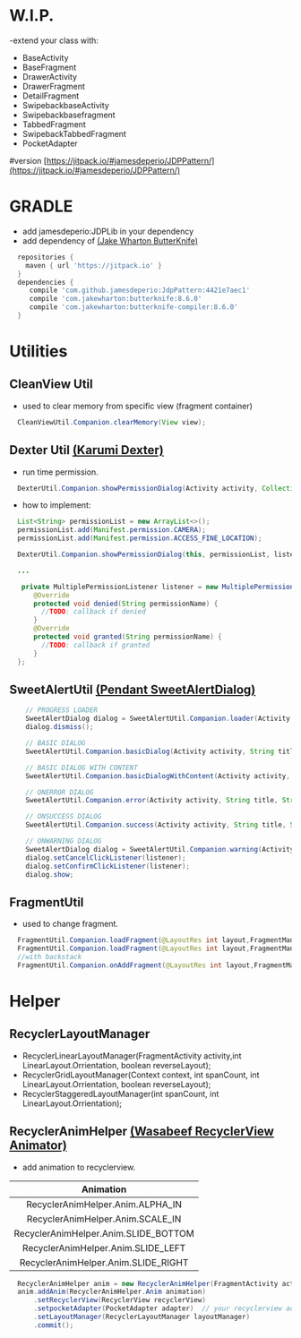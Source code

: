 # W.I.P.
-extend your class with:
* BaseActivity
* BaseFragment
* DrawerActivity
* DrawerFragment
* DetailFragment
* SwipebackbaseActivity
* Swipebackbasefragment
* TabbedFragment
* SwipebackTabbedFragment
* PocketAdapter


#version
[https://jitpack.io/#jamesdeperio/JDPPattern/](https://jitpack.io/#jamesdeperio/JDPPattern/)
# GRADLE
* add jamesdeperio:JDPLib in your dependency
* add dependency of [(Jake Wharton ButterKnife)](jakewharton.github.io/butterknife)
```gradle
  repositories {
    maven { url 'https://jitpack.io' }
  }
  dependencies {
     compile 'com.github.jamesdeperio:JdpPattern:4421e7aec1'
     compile 'com.jakewharton:butterknife:8.6.0'
     compile 'com.jakewharton:butterknife-compiler:8.6.0'
  }
```
# Utilities
## CleanView Util
* used to clear memory from specific view (fragment container)
```java
  CleanViewUtil.Companion.clearMemory(View view);
```
## Dexter Util [(Karumi Dexter)](https://github.com/Karumi/Dexter)
* run time permission.
```java
  DexterUtil.Companion.showPermissionDialog(Activity activity, Collection<String> permission, MultiplePermissionListener listener);
```
* how to implement:
```java
  List<String> permissionList = new ArrayList<>();
  permissionList.add(Manifest.permission.CAMERA);
  permissionList.add(Manifest.permission.ACCESS_FINE_LOCATION);

  DexterUtil.Companion.showPermissionDialog(this, permissionList, listener);

  ...

   private MultiplePermissionListener listener = new MultiplePermissionListener(getActivity()) {
      @Override
      protected void denied(String permissionName) {
        //TODO: callback if denied
      }
      @Override
      protected void granted(String permissionName) {
        //TODO: callback if granted
      }
  };
```
## SweetAlertUtil [(Pendant SweetAlertDialog)](https://github.com/pedant/sweet-alert-dialog)
```java
    // PROGRESS LOADER
    SweetAlertDialog dialog = SweetAlertUtil.Companion.loader(Activity activity, String title, String hexcolor);
    dialog.dismiss();

    // BASIC DIALOG
    SweetAlertUtil.Companion.basicDialog(Activity activity, String title);

    // BASIC DIALOG WITH CONTENT
    SweetAlertUtil.Companion.basicDialogWithContent(Activity activity, String title, String message);

    // ONERROR DIALOG
    SweetAlertUtil.Companion.error(Activity activity, String title, String message);

    // ONSUCCESS DIALOG
    SweetAlertUtil.Companion.success(Activity activity, String title, String message);

    // ONWARNING DIALOG
    SweetAlertDialog dialog = SweetAlertUtil.Companion.warning(Activity activity, String title, String message, String confirmText, String cancelText);
    dialog.setCancelClickListener(listener);
    dialog.setConfirmClickListener(listener);
    dialog.show;
```
## FragmentUtil
* used to change fragment.
```java
  FragmentUtil.Companion.loadFragment(@LayoutRes int layout,FragmentManager fragmentManager,Fragment toFragment);
  FragmentUtil.Companion.loadFragment(@LayoutRes int layout,FragmentManager fragmentManager,DrawerFragment toFragment);
  //with backstack
  FragmentUtil.Companion.onAddFragment(@LayoutRes int layout,FragmentManager fragmentManager,Fragment fromFragment,Fragment toFragment);
```

# Helper
## RecyclerLayoutManager
* RecyclerLinearLayoutManager(FragmentActivity activity,int LinearLayout.Orrientation, boolean reverseLayout);
* RecyclerGridLayoutManager(Context context, int spanCount, int LinearLayout.Orrientation, boolean reverseLayout);
* RecyclerStaggeredLayoutManager(int spanCount, int LinearLayout.Orrientation);
## RecyclerAnimHelper [(Wasabeef RecyclerView Animator)](https://github.com/wasabeef/recyclerview-animators)
* add animation to recyclerview.

|               Animation              |
| :----------------------------------: |
| RecyclerAnimHelper.Anim.ALPHA_IN     |
| RecyclerAnimHelper.Anim.SCALE_IN     |
| RecyclerAnimHelper.Anim.SLIDE_BOTTOM |
| RecyclerAnimHelper.Anim.SLIDE_LEFT   |
| RecyclerAnimHelper.Anim.SLIDE_RIGHT  |

```java
  RecyclerAnimHelper anim = new RecyclerAnimHelper(FragmentActivity activity);
  anim.addAnim(RecyclerAnimHelper.Anim animation)
      .setRecyclerView(RecyclerView recyclerView)
      .setpocketAdapter(PocketAdapter adapter)  // your recyclerview adapter should be extend with pocketAdapter
      .setLayoutManager(RecyclerLayoutManager layoutManager)
      .commit();
```

